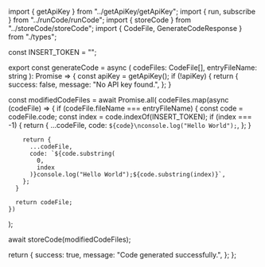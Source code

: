 import { getApiKey } from "../getApiKey/getApiKey";
import { run, subscribe } from "../runCode/runCode";
import { storeCode } from "../storeCode/storeCode";
import { CodeFile, GenerateCodeResponse } from "./types";

const INSERT_TOKEN = "<insert>";

export const generateCode = async (
  codeFiles: CodeFile[],
  entryFileName: string
): Promise<GenerateCodeResponse> => {
  const apiKey = getApiKey();
  if (!apiKey) {
    return {
      success: false,
      message: "No API key found.",
    };
  }

  const modifiedCodeFiles = await Promise.all(
    codeFiles.map(async (codeFile) => {
      if (codeFile.fileName === entryFileName) {
        const code = codeFile.code;
        const index = code.indexOf(INSERT_TOKEN);
        if (index === -1) {
          return {
            ...codeFile,
            code: `${code}\nconsole.log("Hello World");`,
          };
        }

        return {
          ...codeFile,
          code: `${code.substring(
            0,
            index
          )}console.log("Hello World");${code.substring(index)}`,
        };
      }

      return codeFile;
    })
  );

  await storeCode(modifiedCodeFiles);

  return {
    success: true,
    message: "Code generated successfully.",
  };
};
